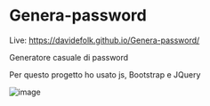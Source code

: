 # Genera-password

Live: https://davidefolk.github.io/Genera-password/

Generatore casuale di password

Per questo progetto ho usato js, Bootstrap e JQuery

![image](https://user-images.githubusercontent.com/107867374/202160705-842cb194-4115-496e-9c3a-85cf8a373259.png)

